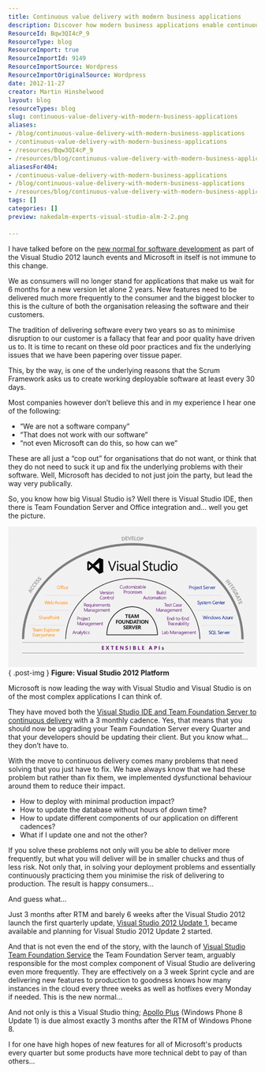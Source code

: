 ```yaml
---
title: Continuous value delivery with modern business applications
description: Discover how modern business applications enable continuous value delivery, transforming software development practices for happier consumers and faster updates.
ResourceId: Bqw3QI4cP_9
ResourceType: blog
ResourceImport: true
ResourceImportId: 9149
ResourceImportSource: Wordpress
ResourceImportOriginalSource: Wordpress
date: 2012-11-27
creator: Martin Hinshelwood
layout: blog
resourceTypes: blog
slug: continuous-value-delivery-with-modern-business-applications
aliases:
- /blog/continuous-value-delivery-with-modern-business-applications
- /continuous-value-delivery-with-modern-business-applications
- /resources/Bqw3QI4cP_9
- /resources/blog/continuous-value-delivery-with-modern-business-applications
aliasesFor404:
- /continuous-value-delivery-with-modern-business-applications
- /blog/continuous-value-delivery-with-modern-business-applications
- /resources/blog/continuous-value-delivery-with-modern-business-applications
tags: []
categories: []
preview: nakedalm-experts-visual-studio-alm-2-2.png

---
```

I have talked before on the [new normal for software development](http://blog.hinshelwood.com/the-new-normal-of-the-modern-application-lifecycle/) as part of the Visual Studio 2012 launch events and Microsoft in itself is not immune to this change.

We as consumers will no longer stand for applications that make us wait for 6 months for a new version let alone 2 years. New features need to be delivered much more frequently to the consumer and the biggest blocker to this is the culture of both the organisation releasing the software and their customers.

The tradition of delivering software every two years so as to minimise disruption to our customer is a fallacy that fear and poor quality have driven us to. It is time to recant on these old poor practices and fix the underlying issues that we have been papering over tissue paper.

This, by the way, is one of the underlying reasons that the Scrum Framework asks us to create working deployable software at least every 30 days.

Most companies however don’t believe this and in my experience I hear one of the following:

- “We are not a software company”
- “That does not work with our software”
- “not even Microsoft can do this, so how can we”

These are all just a “cop out” for organisations that do not want, or think that they do not need to suck it up and fix the underlying problems with their software. Well, Microsoft has decided to not just join the party, but lead the way very publically.

So, you know how big Visual Studio is? Well there is Visual Studio IDE, then there is Team Foundation Server and Office integration and… well you get the picture.

![image](images/image55-1-1.png "image")  
{ .post-img }
**Figure: Visual Studio 2012 Platform**

Microsoft is now leading the way with Visual Studio and Visual Studio is on of the most complex applications I can think of.

They have moved both the [Visual Studio IDE and Team Foundation Server to continuous delivery](http://blogs.msdn.com/b/bharry/archive/2012/08/28/tfs-shipping-cadence.aspx) with a 3 monthly cadence. Yes, that means that you should now be upgrading your Team Foundation Server every Quarter and that your developers should be updating their client. But you know what… they don’t have to.

With the move to continuous delivery comes many problems that need solving that you just have to fix. We have always know that we had these problem but rather than fix them, we implemented dysfunctional behaviour around them to reduce their impact.

- How to deploy with minimal production impact?
- How to update the database without hours of down time?
- How to update different components of our application on different cadences?
- What if I update one and not the other?

If you solve these problems not only will you be able to deliver more frequently, but what you will deliver will be in smaller chucks and thus of less risk. Not only that, in solving your deployment problems and essentially continuously practicing them you minimise the risk of delivering to production. The result is happy consumers…

And guess what…

Just 3 months after RTM and barely 6 weeks after the Visual Studio 2012 launch the first quarterly update, [Visual Studio 2012 Update 1](http://blogs.msdn.com/b/bharry/archive/2012/11/26/visual-studio-2012-update-1-is-available.aspx), became available and planning for Visual Studio 2012 Update 2 started.

And that is not even the end of the story, with the launch of [Visual Studio Team Foundation Service](http://tfs.visualstudio.com/) the Team Foundation Server team, arguably responsible for the most complex component of Visual Studio are delivering even more frequently. They are effectively on a 3 week Sprint cycle and are delivering new features to production to goodness knows how many instances in the cloud every three weeks as well as hotfixes every Monday if needed. This is the new normal…

And not only is this a Visual Studio thing; [Apollo Plus](http://www.zdnet.com/apollo-plus-is-this-microsofts-first-windows-phone-8-update-7000007926/) (Windows Phone 8 Update 1) is due almost exactly 3 months after the RTM of Windows Phone 8.

I for one have high hopes of new features for all of Microsoft's products every quarter but some products have more technical debt to pay of than others…
